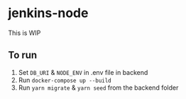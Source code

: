 # jenkins-node
This is WIP

##  To run
1. Set `DB_URI` & `NODE_ENV` in .env file in backend
2. Run `docker-compose up --build`
3. Run `yarn migrate` & `yarn seed` from the backend folder
